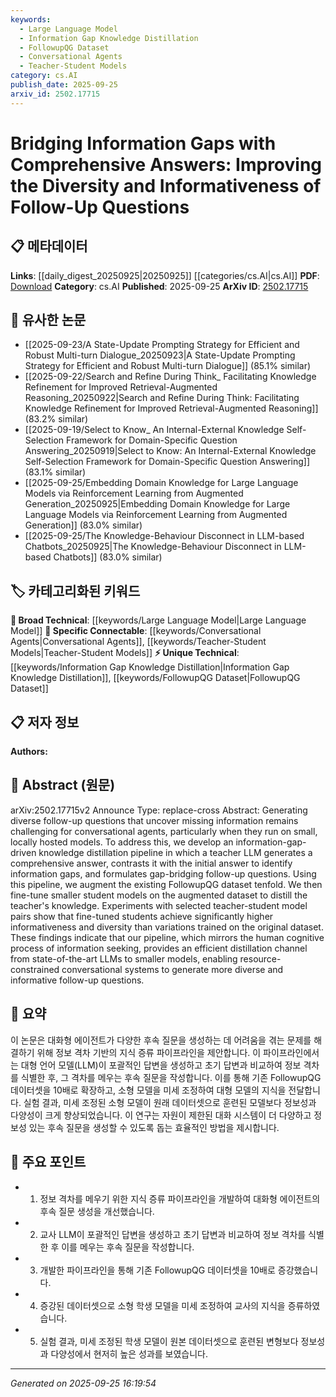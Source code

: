 ```yaml
---
keywords:
  - Large Language Model
  - Information Gap Knowledge Distillation
  - FollowupQG Dataset
  - Conversational Agents
  - Teacher-Student Models
category: cs.AI
publish_date: 2025-09-25
arxiv_id: 2502.17715
---
```


<!-- KEYWORD_LINKING_METADATA:
{
  "processed_timestamp": "2025-09-25T16:19:54.887891",
  "vocabulary_version": "1.0",
  "selected_keywords": [
    "Large Language Model",
    "Information Gap Knowledge Distillation",
    "FollowupQG Dataset",
    "Conversational Agents",
    "Teacher-Student Models"
  ],
  "rejected_keywords": [],
  "similarity_scores": {
    "Large Language Model": 0.85,
    "Information Gap Knowledge Distillation": 0.78,
    "FollowupQG Dataset": 0.77,
    "Conversational Agents": 0.8,
    "Teacher-Student Models": 0.79
  },
  "extraction_method": "AI_prompt_based",
  "budget_applied": true,
  "candidates_json": {
    "candidates": [
      {
        "surface": "Large Language Model",
        "canonical": "Large Language Model",
        "aliases": [
          "LLM"
        ],
        "category": "broad_technical",
        "rationale": "Large Language Models are central to the paper's methodology and are a well-established concept in NLP.",
        "novelty_score": 0.3,
        "connectivity_score": 0.9,
        "specificity_score": 0.7,
        "link_intent_score": 0.85
      },
      {
        "surface": "information-gap-driven knowledge distillation",
        "canonical": "Information Gap Knowledge Distillation",
        "aliases": [
          "gap-driven distillation"
        ],
        "category": "unique_technical",
        "rationale": "This novel method is a key contribution of the paper, enhancing model training by focusing on information gaps.",
        "novelty_score": 0.75,
        "connectivity_score": 0.65,
        "specificity_score": 0.8,
        "link_intent_score": 0.78
      },
      {
        "surface": "FollowupQG dataset",
        "canonical": "FollowupQG Dataset",
        "aliases": [
          "Followup Question Generation Dataset"
        ],
        "category": "unique_technical",
        "rationale": "The dataset is crucial for training models in the study and is specific to the paper's domain.",
        "novelty_score": 0.7,
        "connectivity_score": 0.6,
        "specificity_score": 0.85,
        "link_intent_score": 0.77
      },
      {
        "surface": "conversational agents",
        "canonical": "Conversational Agents",
        "aliases": [
          "chatbots",
          "dialogue systems"
        ],
        "category": "specific_connectable",
        "rationale": "Conversational agents are the application focus of the paper, linking it to broader AI and NLP fields.",
        "novelty_score": 0.4,
        "connectivity_score": 0.88,
        "specificity_score": 0.65,
        "link_intent_score": 0.8
      },
      {
        "surface": "teacher-student model pairs",
        "canonical": "Teacher-Student Models",
        "aliases": [
          "teacher-student architecture"
        ],
        "category": "specific_connectable",
        "rationale": "This architecture is a key mechanism in the paper for knowledge transfer and model training.",
        "novelty_score": 0.5,
        "connectivity_score": 0.75,
        "specificity_score": 0.7,
        "link_intent_score": 0.79
      }
    ],
    "ban_list_suggestions": [
      "comprehensive answers",
      "small models",
      "resource-constrained"
    ]
  },
  "decisions": [
    {
      "candidate_surface": "Large Language Model",
      "resolved_canonical": "Large Language Model",
      "decision": "linked",
      "scores": {
        "novelty": 0.3,
        "connectivity": 0.9,
        "specificity": 0.7,
        "link_intent": 0.85
      }
    },
    {
      "candidate_surface": "information-gap-driven knowledge distillation",
      "resolved_canonical": "Information Gap Knowledge Distillation",
      "decision": "linked",
      "scores": {
        "novelty": 0.75,
        "connectivity": 0.65,
        "specificity": 0.8,
        "link_intent": 0.78
      }
    },
    {
      "candidate_surface": "FollowupQG dataset",
      "resolved_canonical": "FollowupQG Dataset",
      "decision": "linked",
      "scores": {
        "novelty": 0.7,
        "connectivity": 0.6,
        "specificity": 0.85,
        "link_intent": 0.77
      }
    },
    {
      "candidate_surface": "conversational agents",
      "resolved_canonical": "Conversational Agents",
      "decision": "linked",
      "scores": {
        "novelty": 0.4,
        "connectivity": 0.88,
        "specificity": 0.65,
        "link_intent": 0.8
      }
    },
    {
      "candidate_surface": "teacher-student model pairs",
      "resolved_canonical": "Teacher-Student Models",
      "decision": "linked",
      "scores": {
        "novelty": 0.5,
        "connectivity": 0.75,
        "specificity": 0.7,
        "link_intent": 0.79
      }
    }
  ]
}
-->

# Bridging Information Gaps with Comprehensive Answers: Improving the Diversity and Informativeness of Follow-Up Questions

## 📋 메타데이터

**Links**: [[daily_digest_20250925|20250925]] [[categories/cs.AI|cs.AI]]
**PDF**: [Download](https://arxiv.org/pdf/2502.17715.pdf)
**Category**: cs.AI
**Published**: 2025-09-25
**ArXiv ID**: [2502.17715](https://arxiv.org/abs/2502.17715)

## 🔗 유사한 논문
- [[2025-09-23/A State-Update Prompting Strategy for Efficient and Robust Multi-turn Dialogue_20250923|A State-Update Prompting Strategy for Efficient and Robust Multi-turn Dialogue]] (85.1% similar)
- [[2025-09-22/Search and Refine During Think_ Facilitating Knowledge Refinement for Improved Retrieval-Augmented Reasoning_20250922|Search and Refine During Think: Facilitating Knowledge Refinement for Improved Retrieval-Augmented Reasoning]] (83.2% similar)
- [[2025-09-19/Select to Know_ An Internal-External Knowledge Self-Selection Framework for Domain-Specific Question Answering_20250919|Select to Know: An Internal-External Knowledge Self-Selection Framework for Domain-Specific Question Answering]] (83.1% similar)
- [[2025-09-25/Embedding Domain Knowledge for Large Language Models via Reinforcement Learning from Augmented Generation_20250925|Embedding Domain Knowledge for Large Language Models via Reinforcement Learning from Augmented Generation]] (83.0% similar)
- [[2025-09-25/The Knowledge-Behaviour Disconnect in LLM-based Chatbots_20250925|The Knowledge-Behaviour Disconnect in LLM-based Chatbots]] (83.0% similar)

## 🏷️ 카테고리화된 키워드
**🧠 Broad Technical**: [[keywords/Large Language Model|Large Language Model]]
**🔗 Specific Connectable**: [[keywords/Conversational Agents|Conversational Agents]], [[keywords/Teacher-Student Models|Teacher-Student Models]]
**⚡ Unique Technical**: [[keywords/Information Gap Knowledge Distillation|Information Gap Knowledge Distillation]], [[keywords/FollowupQG Dataset|FollowupQG Dataset]]

## 📋 저자 정보

**Authors:** 

## 📄 Abstract (원문)

arXiv:2502.17715v2 Announce Type: replace-cross 
Abstract: Generating diverse follow-up questions that uncover missing information remains challenging for conversational agents, particularly when they run on small, locally hosted models. To address this, we develop an information-gap-driven knowledge distillation pipeline in which a teacher LLM generates a comprehensive answer, contrasts it with the initial answer to identify information gaps, and formulates gap-bridging follow-up questions. Using this pipeline, we augment the existing FollowupQG dataset tenfold. We then fine-tune smaller student models on the augmented dataset to distill the teacher's knowledge. Experiments with selected teacher-student model pairs show that fine-tuned students achieve significantly higher informativeness and diversity than variations trained on the original dataset. These findings indicate that our pipeline, which mirrors the human cognitive process of information seeking, provides an efficient distillation channel from state-of-the-art LLMs to smaller models, enabling resource-constrained conversational systems to generate more diverse and informative follow-up questions.

## 📝 요약

이 논문은 대화형 에이전트가 다양한 후속 질문을 생성하는 데 어려움을 겪는 문제를 해결하기 위해 정보 격차 기반의 지식 증류 파이프라인을 제안합니다. 이 파이프라인에서는 대형 언어 모델(LLM)이 포괄적인 답변을 생성하고 초기 답변과 비교하여 정보 격차를 식별한 후, 그 격차를 메우는 후속 질문을 작성합니다. 이를 통해 기존 FollowupQG 데이터셋을 10배로 확장하고, 소형 모델을 미세 조정하여 대형 모델의 지식을 전달합니다. 실험 결과, 미세 조정된 소형 모델이 원래 데이터셋으로 훈련된 모델보다 정보성과 다양성이 크게 향상되었습니다. 이 연구는 자원이 제한된 대화 시스템이 더 다양하고 정보성 있는 후속 질문을 생성할 수 있도록 돕는 효율적인 방법을 제시합니다.

## 🎯 주요 포인트

- 1. 정보 격차를 메우기 위한 지식 증류 파이프라인을 개발하여 대화형 에이전트의 후속 질문 생성을 개선했습니다.
- 2. 교사 LLM이 포괄적인 답변을 생성하고 초기 답변과 비교하여 정보 격차를 식별한 후 이를 메우는 후속 질문을 작성합니다.
- 3. 개발한 파이프라인을 통해 기존 FollowupQG 데이터셋을 10배로 증강했습니다.
- 4. 증강된 데이터셋으로 소형 학생 모델을 미세 조정하여 교사의 지식을 증류하였습니다.
- 5. 실험 결과, 미세 조정된 학생 모델이 원본 데이터셋으로 훈련된 변형보다 정보성과 다양성에서 현저히 높은 성과를 보였습니다.


---

*Generated on 2025-09-25 16:19:54*